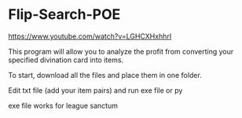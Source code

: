 # Flip-Search-POE

https://www.youtube.com/watch?v=LGHCXHxhhrI

This program will allow you to analyze the profit from converting your specified divination card into items.

To start, download all the files and place them in one folder. 

Edit txt file (add your item pairs) and run exe file or py

exe file works for league sanctum
